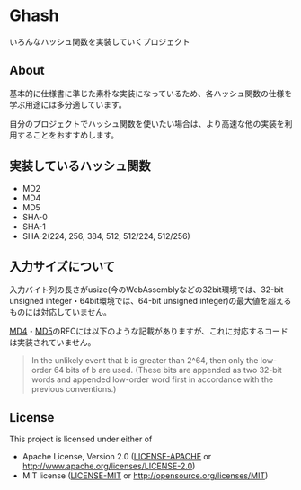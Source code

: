 # Ghash

いろんなハッシュ関数を実装していくプロジェクト

## About

基本的に仕様書に準じた素朴な実装になっているため、各ハッシュ関数の仕様を学ぶ用途には多分適しています。

自分のプロジェクトでハッシュ関数を使いたい場合は、より高速な他の実装を利用することをおすすめします。

## 実装しているハッシュ関数

* MD2
* MD4
* MD5
* SHA-0
* SHA-1
* SHA-2(224, 256, 384, 512, 512/224, 512/256)

## 入力サイズについて

入力バイト列の長さがusize(今のWebAssemblyなどの32bit環境では、32-bit unsigned integer・64bit環境では、64-bit unsigned integer)の最大値を超えるものには対応していません。

[MD4](https://tools.ietf.org/html/rfc1320)・[MD5](https://tools.ietf.org/html/rfc1321)のRFCには以下のような記載がありますが、これに対応するコードは実装されていません。

> In the unlikely event that b is greater than 2^64, then only
> the low-order 64 bits of b are used. (These bits are appended as two
> 32-bit words and appended low-order word first in accordance with the
> previous conventions.)

## License

This project is licensed under either of

* Apache License, Version 2.0 ([LICENSE-APACHE](./LICENSE-APACHE) or http://www.apache.org/licenses/LICENSE-2.0)
* MIT license ([LICENSE-MIT](./LICENSE-MIT) or http://opensource.org/licenses/MIT)
